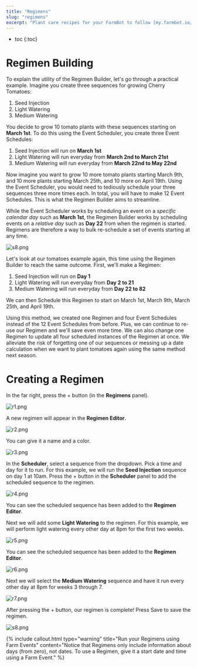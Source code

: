 ```yaml
---
title: "Regimens"
slug: "regimens"
excerpt: "Plant care recipes for your FarmBot to follow [my.farmbot.io/app/regimens](http://my.farmbot.io/app/regimens)"
---
```


* toc
{:toc}


# Regimen Building

To explain the utility of the Regimen Builder, let's go through a practical example. Imagine you create three sequences for growing Cherry Tomatoes:
1. Seed Injection
2. Light Watering
3. Medium Watering

You decide to grow 10 tomato plants with these sequences starting on **March 1st**. To do this using the Event Scheduler, you create three Event Schedules:
1. Seed Injection will run on **March 1st**
2. Light Watering will run everyday from **March 2nd to March 21st**
3. Medium Watering will run everyday from **March 22nd to May 22nd**

Now imagine you want to grow 10 more tomato plants starting March 9th, and 10 more plants starting March 25th, and 10 more on April 19th. Using the Event Scheduler, you would need to tediously schedule your three sequences three more times each. In total, you will have to make 12 Event Schedules. This is what the Regimen Builder aims to streamline.

While the Event Scheduler works by scheduling an event on a *specific calendar day* such as **March 1st**, the Regimen Builder works by scheduling events on a *relative day* such as **Day 22** from when the regimen is started. Regimens are therefore a way to bulk re-schedule a set of events starting at any time.

![s8.png](s8.png)

Let's look at our tomatoes example again, this time using the Regimen Builder to reach the same outcome. First, we'll make a Regimen:
1. Seed Injection will run on **Day 1**
2. Light Watering will run everyday from **Day 2 to 21**
3. Medium Watering will run everyday from **Day 22 to 82**

We can then Schedule this Regimen to start on March 1st, March 9th, March 25th, and April 19th.

Using this method, we created one Regimen and four Event Schedules instead of the 12 Event Schedules from before. Plus, we can continue to re-use our Regimen and we'll save even more time. We can also change one Regimen to update all four scheduled instances of the Regimen at once. We alleviate the risk of forgetting one of our sequences or messing up a date calculation when we want to plant tomatoes again using the same method next season.


# Creating a Regimen

In the far right, press the <span class="fb-button fb-green">+</span> button (in the **Regimens** panel).

![r1.png](r1.png)

A new regimen will appear in the **Regimen Editor**.

![r2.png](r2.png)

 You can give it a name and a color.

![r3.png](r3.png)

In the **Scheduler**, select a sequence from the dropdown. Pick a time and day for it to run. For this example, we will run the **Seed Injection** sequence on day 1 at 10am. Press the <span class="fb-button fb-green">+</span> button in the **Scheduler** panel to add the scheduled sequence to the regimen.

![r4.png](r4.png)

You can see the scheduled sequence has been added to the **Regimen Editor**.

Next we will add some **Light Watering** to the regimen. For this example, we will perform light watering every other day at 8pm for the first two weeks.

![r5.png](r5.png)

You can see the scheduled sequence has been added to the **Regimen Editor**.

![r6.png](r6.png)

Next we will select the **Medium Watering** sequence and have it run every other day at 8pm for weeks 3 through 7.

![r7.png](r7.png)

After pressing the <span class="fb-button fb-green">+</span> button, our regimen is complete! Press <span class="fb-button fb-green">Save</span> to save the regimen.

![s8.png](s8.png)



{%
include callout.html
type="warning"
title="Run your Regimens using Farm Events"
content="Notice that Regimens only include information about days (from zero), not dates. To use a Regimen, give it a start date and time using a Farm Event."
%}

